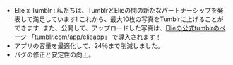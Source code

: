 - Elie x Tumblr : 私たちは、TumblrとElieの間の新たなパートナーシップを発表して満足しています! これから、最大10枚の写真をTumblrに上げることができます. また、公開して、アップロードした写真は、[Elieの公式tumblrのページ](//tumblr.com/app/elieappapp) 「tumblr.com/app/elieapp」 で導入されます！
- アプリの容量を最適化して、24％まで削減しました。
- バグの修正と安定性の向上。